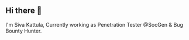 ## Hi there 👋

I'm Siva Kattula, Currently working as Penetration Tester @SocGen & Bug Bounty Hunter.
